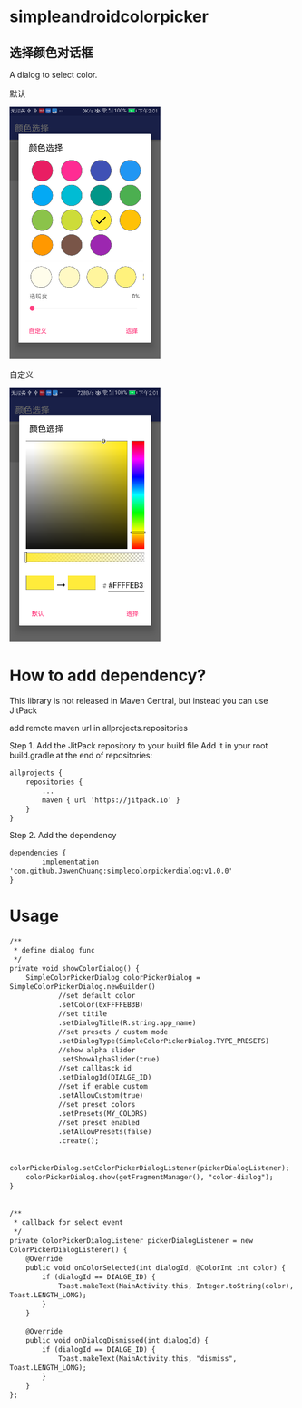 # simpleandroidcolorpicker
选择颜色对话框 
-----
A dialog to select color.

默认

![image](https://github.com/JawenChuang/simplecolorpickerdialog/blob/master/imgfolder/preset.png)

自定义

![image](https://github.com/JawenChuang/simplecolorpickerdialog/blob/master/imgfolder/custom.png)


How to add dependency?
====  

This library is not released in Maven Central, but instead you can use JitPack

add remote maven url in allprojects.repositories

Step 1. Add the JitPack repository to your build file
Add it in your root build.gradle at the end of repositories:

	allprojects {
		repositories {
			...
			maven { url 'https://jitpack.io' }
		}
	}
Step 2. Add the dependency

	dependencies {
	        implementation 'com.github.JawenChuang:simplecolorpickerdialog:v1.0.0'
	}
	
Usage
====  
    /**
     * define dialog func
     */
    private void showColorDialog() {
        SimpleColorPickerDialog colorPickerDialog = SimpleColorPickerDialog.newBuilder()
                //set default color
                .setColor(0xFFFFEB3B)
                //set titile
                .setDialogTitle(R.string.app_name)
                //set presets / custom mode
                .setDialogType(SimpleColorPickerDialog.TYPE_PRESETS)
                //show alpha slider
                .setShowAlphaSlider(true)
                //set callbasck id
                .setDialogId(DIALGE_ID)
                //set if enable custom
                .setAllowCustom(true)
                //set preset colors
                .setPresets(MY_COLORS)
                //set preset enabled
                .setAllowPresets(false)
                .create();

        colorPickerDialog.setColorPickerDialogListener(pickerDialogListener);
        colorPickerDialog.show(getFragmentManager(), "color-dialog");
    }


    /**
     * callback for select event
     */
    private ColorPickerDialogListener pickerDialogListener = new ColorPickerDialogListener() {
        @Override
        public void onColorSelected(int dialogId, @ColorInt int color) {
            if (dialogId == DIALGE_ID) {
                Toast.makeText(MainActivity.this, Integer.toString(color), Toast.LENGTH_LONG);
            }
        }

        @Override
        public void onDialogDismissed(int dialogId) {
            if (dialogId == DIALGE_ID) {
                Toast.makeText(MainActivity.this, "dismiss", Toast.LENGTH_LONG);
            }
        }
    };
